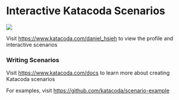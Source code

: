 # Interactive Katacoda Scenarios

[![](http://shields.katacoda.com/katacoda/daniel_hsieh/count.svg)](https://www.katacoda.com/daniel_hsieh "Get your profile on Katacoda.com")

Visit https://www.katacoda.com/daniel_hsieh to view the profile and interactive scenarios

### Writing Scenarios
Visit https://www.katacoda.com/docs to learn more about creating Katacoda scenarios

For examples, visit https://github.com/katacoda/scenario-example

